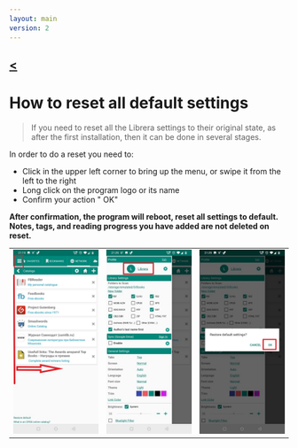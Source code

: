 ```yaml
---
layout: main
version: 2
---
```

[<](/wiki/faq)
---
#  How to reset all default settings

> If you need to reset all the Librera settings to their original state, as after the first installation, then it can be done in several stages.

In order to do a reset you need to:
 * Click in the upper left corner to bring up the menu, or swipe it from the left to the right
 * Long click on the program logo or its name 
 * Confirm your action " OK"

**After confirmation, the program will reboot, reset all settings to default.**
**Notes, tags, and reading progress you have added are not deleted on reset.**

||||
|-|-|-|
|![](19.jpg)|![](20.jpg)|![](21.jpg)|

